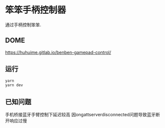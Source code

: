 # 笨笨手柄控制器

通过手柄控制笨笨.

## DOME

https://huhuime.gitlab.io/benben-gamepad-control/

## 运行

```bash
yarn
yarn dev
```

## 已知问题

手机桥接蓝牙手臂控制下延迟较高
因ongattserverdisconnected问题导致蓝牙断开响应过慢
